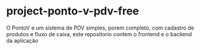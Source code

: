 # project-ponto-v-pdv-free
O PontoV e um sistema de PDV simples, porem completo, com cadastro de produtos e fluxo de caixa, este repositorio contem o frontend e o backend da aplicação
